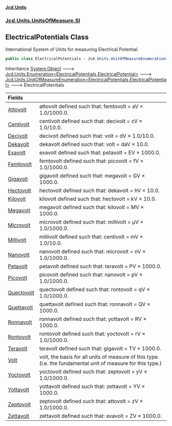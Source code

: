 #### [Jcd.Units](index.md 'index')
### [Jcd.Units.UnitsOfMeasure.SI](Jcd.Units.UnitsOfMeasure.SI.md 'Jcd.Units.UnitsOfMeasure.SI')

## ElectricalPotentials Class

International System of Units for measuring Electrical Potential.

```csharp
public class ElectricalPotentials : Jcd.Units.UnitOfMeasureEnumeration<Jcd.Units.UnitsOfMeasure.SI.ElectricalPotentials, Jcd.Units.UnitTypes.ElectricalPotential>
```

Inheritance [System.Object](https://docs.microsoft.com/en-us/dotnet/api/System.Object 'System.Object') &#129106; [Jcd.Units.Enumeration&lt;](Enumeration_TEnumeration,T_.md 'Jcd.Units.Enumeration<TEnumeration,T>')[ElectricalPotentials](ElectricalPotentials.md 'Jcd.Units.UnitsOfMeasure.SI.ElectricalPotentials')[,](Enumeration_TEnumeration,T_.md 'Jcd.Units.Enumeration<TEnumeration,T>')[ElectricalPotential](ElectricalPotential.md 'Jcd.Units.UnitTypes.ElectricalPotential')[&gt;](Enumeration_TEnumeration,T_.md 'Jcd.Units.Enumeration<TEnumeration,T>') &#129106; [Jcd.Units.UnitOfMeasureEnumeration&lt;](UnitOfMeasureEnumeration_TEnumeration,T_.md 'Jcd.Units.UnitOfMeasureEnumeration<TEnumeration,T>')[ElectricalPotentials](ElectricalPotentials.md 'Jcd.Units.UnitsOfMeasure.SI.ElectricalPotentials')[,](UnitOfMeasureEnumeration_TEnumeration,T_.md 'Jcd.Units.UnitOfMeasureEnumeration<TEnumeration,T>')[ElectricalPotential](ElectricalPotential.md 'Jcd.Units.UnitTypes.ElectricalPotential')[&gt;](UnitOfMeasureEnumeration_TEnumeration,T_.md 'Jcd.Units.UnitOfMeasureEnumeration<TEnumeration,T>') &#129106; ElectricalPotentials

| Fields | |
| :--- | :--- |
| [Attovolt](ElectricalPotentials.Attovolt.md 'Jcd.Units.UnitsOfMeasure.SI.ElectricalPotentials.Attovolt') | attovolt defined such that: femtovolt = aV × 1.0/1000.0. |
| [Centivolt](ElectricalPotentials.Centivolt.md 'Jcd.Units.UnitsOfMeasure.SI.ElectricalPotentials.Centivolt') | centivolt defined such that: decivolt = cV × 1.0/10.0. |
| [Decivolt](ElectricalPotentials.Decivolt.md 'Jcd.Units.UnitsOfMeasure.SI.ElectricalPotentials.Decivolt') | decivolt defined such that: volt = dV × 1.0/10.0. |
| [Dekavolt](ElectricalPotentials.Dekavolt.md 'Jcd.Units.UnitsOfMeasure.SI.ElectricalPotentials.Dekavolt') | dekavolt defined such that: volt = daV × 10.0. |
| [Exavolt](ElectricalPotentials.Exavolt.md 'Jcd.Units.UnitsOfMeasure.SI.ElectricalPotentials.Exavolt') | exavolt defined such that: petavolt = EV × 1000.0. |
| [Femtovolt](ElectricalPotentials.Femtovolt.md 'Jcd.Units.UnitsOfMeasure.SI.ElectricalPotentials.Femtovolt') | femtovolt defined such that: picovolt = fV × 1.0/1000.0. |
| [Gigavolt](ElectricalPotentials.Gigavolt.md 'Jcd.Units.UnitsOfMeasure.SI.ElectricalPotentials.Gigavolt') | gigavolt defined such that: megavolt = GV × 1000.0. |
| [Hectovolt](ElectricalPotentials.Hectovolt.md 'Jcd.Units.UnitsOfMeasure.SI.ElectricalPotentials.Hectovolt') | hectovolt defined such that: dekavolt = hV × 10.0. |
| [Kilovolt](ElectricalPotentials.Kilovolt.md 'Jcd.Units.UnitsOfMeasure.SI.ElectricalPotentials.Kilovolt') | kilovolt defined such that: hectovolt = kV × 10.0. |
| [Megavolt](ElectricalPotentials.Megavolt.md 'Jcd.Units.UnitsOfMeasure.SI.ElectricalPotentials.Megavolt') | megavolt defined such that: kilovolt = MV × 1000.0. |
| [Microvolt](ElectricalPotentials.Microvolt.md 'Jcd.Units.UnitsOfMeasure.SI.ElectricalPotentials.Microvolt') | microvolt defined such that: millivolt = μV × 1.0/1000.0. |
| [Millivolt](ElectricalPotentials.Millivolt.md 'Jcd.Units.UnitsOfMeasure.SI.ElectricalPotentials.Millivolt') | millivolt defined such that: centivolt = mV × 1.0/10.0. |
| [Nanovolt](ElectricalPotentials.Nanovolt.md 'Jcd.Units.UnitsOfMeasure.SI.ElectricalPotentials.Nanovolt') | nanovolt defined such that: microvolt = nV × 1.0/1000.0. |
| [Petavolt](ElectricalPotentials.Petavolt.md 'Jcd.Units.UnitsOfMeasure.SI.ElectricalPotentials.Petavolt') | petavolt defined such that: teravolt = PV × 1000.0. |
| [Picovolt](ElectricalPotentials.Picovolt.md 'Jcd.Units.UnitsOfMeasure.SI.ElectricalPotentials.Picovolt') | picovolt defined such that: nanovolt = pV × 1.0/1000.0. |
| [Quectovolt](ElectricalPotentials.Quectovolt.md 'Jcd.Units.UnitsOfMeasure.SI.ElectricalPotentials.Quectovolt') | quectovolt defined such that: rontovolt = qV × 1.0/1000.0. |
| [Quettavolt](ElectricalPotentials.Quettavolt.md 'Jcd.Units.UnitsOfMeasure.SI.ElectricalPotentials.Quettavolt') | quettavolt defined such that: ronnavolt = QV × 1000.0. |
| [Ronnavolt](ElectricalPotentials.Ronnavolt.md 'Jcd.Units.UnitsOfMeasure.SI.ElectricalPotentials.Ronnavolt') | ronnavolt defined such that: yottavolt = RV × 1000.0. |
| [Rontovolt](ElectricalPotentials.Rontovolt.md 'Jcd.Units.UnitsOfMeasure.SI.ElectricalPotentials.Rontovolt') | rontovolt defined such that: yoctovolt = rV × 1.0/1000.0. |
| [Teravolt](ElectricalPotentials.Teravolt.md 'Jcd.Units.UnitsOfMeasure.SI.ElectricalPotentials.Teravolt') | teravolt defined such that: gigavolt = TV × 1000.0. |
| [Volt](ElectricalPotentials.Volt.md 'Jcd.Units.UnitsOfMeasure.SI.ElectricalPotentials.Volt') | volt, the basis for all units of measure of this type. (i.e. the fundamental unit of measure for this type.) |
| [Yoctovolt](ElectricalPotentials.Yoctovolt.md 'Jcd.Units.UnitsOfMeasure.SI.ElectricalPotentials.Yoctovolt') | yoctovolt defined such that: zeptovolt = yV × 1.0/1000.0. |
| [Yottavolt](ElectricalPotentials.Yottavolt.md 'Jcd.Units.UnitsOfMeasure.SI.ElectricalPotentials.Yottavolt') | yottavolt defined such that: zettavolt = YV × 1000.0. |
| [Zeptovolt](ElectricalPotentials.Zeptovolt.md 'Jcd.Units.UnitsOfMeasure.SI.ElectricalPotentials.Zeptovolt') | zeptovolt defined such that: attovolt = zV × 1.0/1000.0. |
| [Zettavolt](ElectricalPotentials.Zettavolt.md 'Jcd.Units.UnitsOfMeasure.SI.ElectricalPotentials.Zettavolt') | zettavolt defined such that: exavolt = ZV × 1000.0. |
